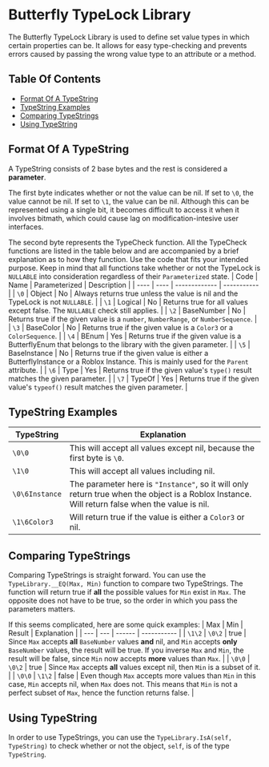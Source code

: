 # Butterfly TypeLock Library

The Butterfly TypeLock Library is used to define set value types in which certain properties can be. It allows for easy type-checking and prevents errors caused by passing the wrong value type to an attribute or a method.

## Table Of Contents
- [Format Of A TypeString](#tstring)
- [TypeString Examples](#examples)
- [Comparing TypeStrings](#cstring)
- [Using TypeString](#usage)

## Format Of A TypeString <a name = "tstring"></a>
A TypeString consists of 2 base bytes and the rest is considered a <b>parameter</b>.

The first byte indicates whether or not the value can be nil. If set to `\0`, the value cannot be nil. If set to `\1`, the value can be nil. Although this can be represented using a single bit, it becomes difficult to access it when it involves bitmath, which could cause lag on modification-intesive user interfaces.

The second byte represents the TypeCheck function. All the TypeCheck functions are listed in the table below and are accompanied by a brief explanation as to how they function. Use the code that fits your intended purpose. Keep in mind that all functions take whether or not the TypeLock is `NULLABLE` into consideration regardless of their `Parameterized` state.
| Code | Name | Parameterized | Description |
| ---- | ---- | ------------- | ----------- |
| `\0` | Object | No | Always returns true unless the value is nil and the TypeLock is not `NULLABLE`. |
| `\1` | Logical | No | Returns true for all values except false. The `NULLABLE` check still applies. |
| `\2` | BaseNumber | No | Returns true if the given value is a `number`, `NumberRange`, or `NumberSequence`. |
| `\3` | BaseColor | No | Returns true if the given value is a `Color3` or a `ColorSequence`. |
| `\4` | BEnum | Yes | Returns true if the given value is a ButterflyEnum that belongs to the library with the given parameter. |
| `\5` | BaseInstance | No | Returns true if the given value is either a ButterflyInstance or a Roblox Instance. This is mainly used for the `Parent` attribute. |
| `\6` | Type | Yes | Returns true if the given value's `type()` result matches the given parameter. |
| `\7` | TypeOf | Yes | Returns true if the given value's `typeof()` result matches the given parameter. |

## TypeString Examples <a name = "examples"></a>
| TypeString | Explanation |
| ---------- | ----------- |
| `\0\0` | This will accept all values except nil, because the first byte is `\0`. |
| `\1\0` | This will accept all values including nil. |
| `\0\6Instance` | The parameter here is `"Instance"`, so it will only return true when the object is a Roblox Instance. Will return false when the value is nil. |
| `\1\6Color3` | Will return true if the value is either a `Color3` or nil. |

## Comparing TypeStrings <a name = "cstring"></a>
Comparing TypeStrings is straight forward. You can use the `TypeLibrary.__EQ(Max, Min)` function to compare two TypeStrings. The function will return true if <b>all</b> the possible values for `Min` exist in `Max`. The opposite does not have to be true, so the order in which you pass the parameters matters.

If this seems complicated, here are some quick examples:
| Max | Min | Result | Explanation |
| --- | --- | ------ | ----------- |
| `\1\2` | `\0\2` | true | Since `Max` accepts <b>all</b> `BaseNumber` values <b>and</b> nil, and `Min` accepts <b>only</b> `BaseNumber` values, the result will be true. If you inverse `Max` and `Min`, the result will be false, since `Min` now accepts <b>more</b> values than `Max`. |
| `\0\0` | `\0\2` | true | Since `Max` accepts <b>all</b> values except nil, then `Min` is a subset of it. |
| `\0\0` | `\1\2` | false | Even though `Max` accepts more values than `Min` in this case, `Min` accepts nil, when `Max` does not. This means that `Min` is not a perfect subset of `Max`, hence the function returns false. |

## Using TypeString <a name = "usage"></a>
In order to use TypeStrings, you can use the `TypeLibrary.IsA(self, TypeString)` to check whether or not the object, `self`, is of the type `TypeString`.